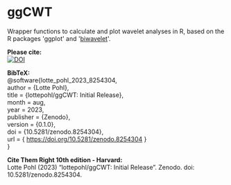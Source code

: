 # ggCWT
Wrapper functions to calculate and plot wavelet analyses in R, based on the R packages 'ggplot' and '[biwavelet](https://github.com/tgouhier/biwavelet)'.

**Please cite:**  
[![DOI](https://zenodo.org/badge/676040711.svg)](https://zenodo.org/badge/latestdoi/676040711)

**BibTeX:**  
@software{lotte_pohl_2023_8254304,  
    author       = {Lotte Pohl},  
    title        = {lottepohl/ggCWT: Initial Release},  
    month        = aug,  
    year         = 2023,  
    publisher    = {Zenodo},  
    version      = {0.1.0},  
    doi          = {10.5281/zenodo.8254304},  
    url          = { https://doi.org/10.5281/zenodo.8254304 }  
}  

**Cite Them Right 10th edition - Harvard:**  
Lotte Pohl (2023) “lottepohl/ggCWT: Initial Release”. Zenodo. doi: 10.5281/zenodo.8254304.
